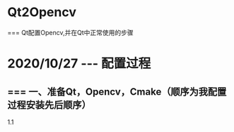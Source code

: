 # Qt2Opencv
===
Qt配置Opencv,并在Qt中正常使用的步骤
# 2020/10/27 --- 配置过程
===
一、准备Qt，Opencv，Cmake（顺序为我配置过程安装先后顺序）
---
1.1 
